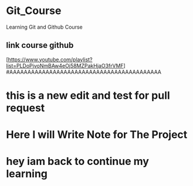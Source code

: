 # Git_Course
Learning Git and Github Course

## link course github
[https://www.youtube.com/playlist?list=PLDoPjvoNmBAw4eOj58MZPakHjaO3frVMF]
#AAAAAAAAAAAAAAAAAAAAAAAAAAAAAAAAAAAAAAAAAA

# this is a new edit and test for pull request

# Here I will Write Note for The Project
# hey iam back to continue my learning 
